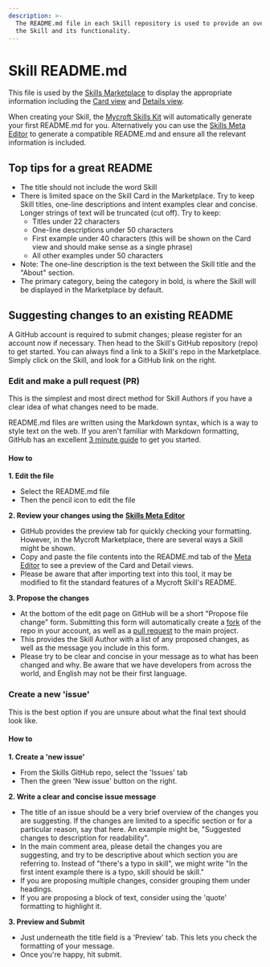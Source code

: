 ```yaml
---
description: >-
  The README.md file in each Skill repository is used to provide an overview of
  the Skill and its functionality.
---
```


# Skill README.md

This file is used by the [Skills Marketplace](https://market.mycroft.ai/) to display the appropriate information including the [Card view](https://market.mycroft.ai/skills) and [Details view](https://market.mycroft.ai/skill/mycroft-weather).

When creating your Skill, the [Mycroft Skills Kit](https://mycroft.ai/documentation/skills/msk/) will automatically generate your first README.md for you. Alternatively you can use the [Skills Meta Editor](https://mycroft.ai/skill-meta-editor) to generate a compatible README.md and ensure all the relevant information is included.

## Top tips for a great README

* The title should not include the word Skill  
* There is limited space on the Skill Card in the Marketplace. Try to keep Skill titles, one-line descriptions and intent examples clear and concise. Longer strings of text will be truncated \(cut off\). Try to keep:
  * Titles under 22 characters
  * One-line descriptions under 50 characters
  * First example under 40 characters \(this will be shown on the Card view and should make sense as a single phrase\)
  * All other examples under 50 characters
* Note: The one-line description is the text between the Skill title and the "About" section.
* The primary category, being the category in bold, is where the Skill will be displayed in the Marketplace by default.

## Suggesting changes to an existing README

A GitHub account is required to submit changes; please register for an account now if necessary. Then head to the Skill's GitHub repository \(repo\) to get started. You can always find a link to a Skill's repo in the Marketplace. Simply click on the Skill, and look for a GitHub link on the right.

### Edit and make a pull request \(PR\)

This is the simplest and most direct method for Skill Authors if you have a clear idea of what changes need to be made.

README.md files are written using the Markdown syntax, which is a way to style text on the web. If you aren't familiar with Markdown formatting, GitHub has an excellent [3 minute guide](https://guides.github.com/features/mastering-markdown/) to get you started.

#### How to

**1. Edit the file**

* Select the README.md file  
* Then the pencil icon to edit the file

**2. Review your changes using the** [**Skills Meta Editor**](https://mycroft.ai/skill-meta-editor)

* GitHub provides the preview tab for quickly checking your formatting. However, in the Mycroft Marketplace, there are several ways a Skill might be shown.  
* Copy and paste the file contents into the README.md tab of the [Meta Editor](https://mycroft.ai/skill-meta-editor) to see a preview of the Card and Detail views.  
* Please be aware that after importing text into this tool, it may be modified to fit the standard features of a Mycroft Skill's README.

**3. Propose the changes**

* At the bottom of the edit page on GitHub will be a short "Propose file change" form. Submitting this form will automatically create a [fork](https://guides.github.com/activities/forking/) of the repo in your account, as well as a [pull request](https://guides.github.com/activities/forking/#making-a-pull-request) to the main project.  
* This provides the Skill Author with a list of any proposed changes, as well as the message you include in this form.  
* Please try to be clear and concise in your message as to what has been changed and why. Be aware that we have developers from across the world, and English may not be their first language.

### Create a new 'issue'

This is the best option if you are unsure about what the final text should look like.

#### How to

**1. Create a 'new issue'**

* From the Skills GitHub repo, select the 'Issues' tab  
* Then the green 'New issue' button on the right.

**2. Write a clear and concise issue message**

* The title of an issue should be a very brief overview of the changes you are suggesting. If the changes are limited to a specific section or for a particular reason, say that here. An example might be, "Suggested changes to description for readability".  
* In the main comment area, please detail the changes you are suggesting, and try to be descriptive about which section you are referring to. Instead of "there's a typo in skill", we might write "In the first intent example there is a typo, skill should be skill."  
* If you are proposing multiple changes, consider grouping them under headings.  
* If you are proposing a block of text, consider using the 'quote' formatting to highlight it.

**3. Preview and Submit**

* Just underneath the title field is a 'Preview' tab. This lets you check the formatting of your message.  
* Once you're happy, hit submit.

